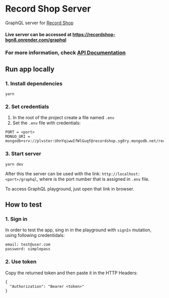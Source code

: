 # Record Shop Server

GraphQL server for [Record Shop](https://github.com/plaskevich/record-shop)

#### Live server can be accessed at https://recordshop-bgn8.onrender.com/graphql

### For more information, check [API Documentation](https://record-shop.stoplight.io)

## Run app locally

### 1. Install dependencies

`yarn`

### 2. Set credentials

1. In the root of the project create a file named `.env`
2. Set the `.env` file with credentials:

```
PORT = <port>
MONGO_URI = mongodb+srv://plvster:UhnYqiwwIfWlGuqf@recordshop.sg0ry.mongodb.net/recordshop
```

### 3. Start server

`yarn dev`

After this the server can be used with the link: `http://localhost:<port>/graphql`,
where <port> is the port number that is assigned in `.env` file.

To access GraphQL playground, just open that link in browser.

## How to test

### 1. Sign in

In order to test the app, sing in in the playground with `signIn` mutation, using following credentidals:

```
email: test@user.com
password: simplepass
```

### 2. Use token

Copy the returned token and then paste it in the HTTP Headers:

```
{
  "Authorization": "Bearer <token>"
}
```
